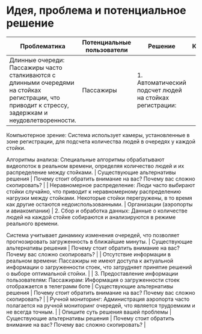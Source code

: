 # Идея, проблема и потенциальное решение


| Проблематика | Потенциальные пользователи | Решение | Конкуренты | Уникальность решения |
|---|---|---|---|---|
| Длинные очереди: Пассажиры часто сталкиваются с длинными очередями на стойках регистрации, что приводит к стрессу, задержкам и неудовлетворенности. | Пассажиры | 1. Автоматический подсчет людей на стойках регистрации:
Компьютерное зрение: Система использует камеры, установленные в зоне регистрации, для подсчета количества людей в очередях у каждой стойки.

Алгоритмы анализа: Специальные алгоритмы обрабатывают видеопоток в реальном времени, определяя количество людей и их распределение между стойками. | Существующие альтернативы решения | Почему стоит обратить внимание на вас? Почему вас сложно скопировать? |
| Неравномерное распределение: Люди часто выбирают стойки случайно, что приводит к неравномерному распределению нагрузки между стойками. Некоторые стойки перегружены, в то время как другие остаются недоиспользованными. | Организации (аэропорты и авиакомпании) | 2. Сбор и обработка данных:
Данные о количестве людей на каждой стойке собираются и анализируются в режиме реального времени.

Система учитывает динамику изменения очередей, что позволяет прогнозировать загруженность в ближайшие минуты. | Существующие альтернативы решения | Почему стоит обратить внимание на вас? Почему вас сложно скопировать? |
| Отсутствие информации в реальном времени: Пассажиры не имеют доступа к актуальной информации о загруженности стоек, что затрудняет принятие решений о выборе оптимальной стойки. |  | 3. Предоставление информации пользователям:
Пассажирам: Информация о загруженности стоек отображается в телеграмм боте | Существующие альтернативы решения | Почему стоит обратить внимание на вас? Почему вас сложно скопировать? |
| Ручной мониторинг: Администрация аэропорта часто полагается на ручной мониторинг очередей, что является трудоемким и не всегда точным. |  | Опишите суть решения вашей проблемы | Существующие альтернативы решения | Почему стоит обратить внимание на вас? Почему вас сложно скопировать? |
